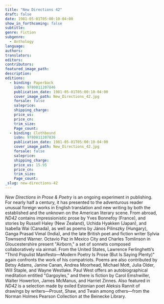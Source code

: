 ```yaml
---
title: "New Directions 42"
draft: false
date: 1981-05-01T05:00:10-04:00
show_in_forthcoming: false
subtitle:
genre: Fiction
subgenre:
  - Anthology
language:
authors:
translators:
editors:
contributors:
featured_image_path:
description:
editions:
  - binding: Paperback
    isbn: 9780811207846
    publication_date: 1981-05-01T05:00:10-04:00
    cover_image_path: New_Directions_42.jpg
    forsale: false
    saleprice:
    shipping_charge:
    price_us:
    price_cn:
    trim_size:
    Page_count:
  - binding: Clothbound
    isbn: 9780811207836
    publication_date: 1981-05-01T05:00:10-04:00
    cover_image_path: New_Directions_42.jpg
    forsale: false
    saleprice:
    shipping_charge:
    price_us: 15.95
    price_cn:
    trim_size:
    Page_count:
_slug: new-directions-42
---
```


_New Directions in Prose & Poetry_ is an ongoing experiment in publishing. For nearly half a century, it has presented to the adventurous reader unusual foreign works in English translation and new writing by both the established and the unknown on the American literary scene. From abroad, _ND42_ contains impressionistic prose by Yves Bonnefoy (France), and stories by Russell Haley (New Zealand), Uchida Hyakken (Japan), and Isabella Wai (Canada), as well as poems by János Pilinszky (Hungary), Ganga Prasad Vimal (India), and the late British poet and fiction writer Sylvia Townsend Warner. Octavio Paz in Mexico City and Charles Tomlinson in Gloucestershire present "Airborn," a set of sonnets composed collaboratively via airmail. From the United States, Lawrence Ferlinghetti’s "Third Populist Manifesto––Modern Poetry Is Prose (But Is Saying Plenty)" again confronts the work of his compatriots. Poems are also contributed by Betsy Adams, Janine Canan, Andrea Moorhead, Michael Mott, Julia Older, Will Staple, and Wayne Westlake. Paul West offers an autobiographical meditation entitled "Gargoyles," and there is fiction by Carol Emshwiller, Walter Howerton, James McManus, and Harriet Zinnes. Also featured in _ND42_ is a selection made by exiled Estonian poet Aleksis Rannit of drawings by writers––Proust, Shaw, and Twain among others––from the Norman Holmes Pearson Collection at the Beinecke Library.

